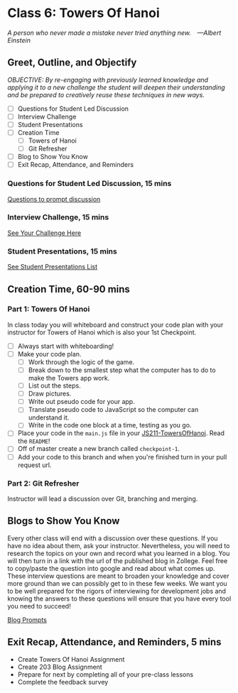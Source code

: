 # Class 6: Towers Of Hanoi

<!-- ! HIDE FROM STUDENT; INSTRUCTOR ONLY CONTENT -->
<!-- ## Instructor Only Content - HIDE FROM STUDENTS -->

<!-- ! END INSTRUCTOR ONLY CONTENT -->

*A person who never made a mistake never tried anything new. —Albert Einstein*

## Greet, Outline, and Objectify

<!-- SMART: Specific, Measurable, Attainable, Relevant, and Timely. -->
<!-- https://examples.yourdictionary.com/well-written-examples-of-learning-objectives.html -->
  
*OBJECTIVE: By re-engaging with previously learned knowledge and applying it to a new challenge the student will deepen their understanding and be prepared to creatively reuse these techniques in new ways.*

- [ ] Questions for Student Led Discussion
- [ ] Interview Challenge
- [ ] Student Presentations
- [ ] Creation Time
    * [ ] Towers of Hanoi
    * [ ] Git Refresher
- [ ] Blog to Show You Know
- [ ] Exit Recap, Attendance, and Reminders

### Questions for Student Led Discussion, 15 mins
<!-- This section should be structured with the 5E model: https://lesley.edu/article/empowering-students-the-5e-model-explained -->

[Questions to prompt discussion](./../additionalResources/questionsForDiscussion/qfd-class-6.md)

### Interview Challenge, 15 mins
<!-- The last two E happen here: elaborate and evaluate  -->
<!-- this sections should have a challenge that can be solved with the skills they've learned since their last class. -->
<!-- ! HIDDEN CONTENT: INSTRUCTOR ONLY -->
[See Your Challenge Here](./../additionalResources/interviewChallenges.md)
<!-- ! END HIDDEN CONTENT: INSTRUCTOR ONLY -->

### Student Presentations, 15 mins 

[See Student Presentations List](./../additionalResources/studentPresentations.md)

## Creation Time, 60-90 mins

### Part 1: Towers Of Hanoi

In class today you will whiteboard and construct your code plan with your instructor for Towers of Hanoi which is also your 1st Checkpoint.

- [ ] Always start with whiteboarding!
- [ ] Make your code plan.
    * [ ] Work through the logic of the game.
    * [ ] Break down to the smallest step what the computer has to do to make the Towers app work.
    * [ ] List out the steps.
    * [ ] Draw pictures.
    * [ ] Write out pseudo code for your app.
    * [ ] Translate pseudo code to JavaScript so the computer can understand it.
    * [ ] Write in the code one block at a time, testing as you go.
- [ ] Place your code in the `main.js` file in your [JS211-TowersOfHanoi](https://github.com/AustinCodingAcademy/JS211_TowersOfHanoi). Read the `README`!
- [ ] Off of master create a new branch called `checkpoint-1`.
- [ ] Add your code to this branch and when you're finished turn in your pull request url.

### Part 2: Git Refresher

Instructor will lead a discussion over Git, branching and merging.

## Blogs to Show You Know

Every other class will end with a discussion over these questions. If you have no idea about them, ask your instructor. Nevertheless, you will need to research the topics on your own and record what you learned in a blog. You will then turn in a link with the url of the published blog in Zollege. Feel free to copy/paste the question into google and read about what comes up. These interview questions are meant to broaden your knowledge and cover more ground than we can possibly get to in these few weeks. We want you to be well prepared for the rigors of interviewing for development jobs and knowing the answers to these questions will ensure that you have every tool you need to succeed!

[Blog Prompts](./../additionalResources/blogPrompts.md)


## Exit Recap, Attendance, and Reminders, 5 mins

* Create Towers Of Hanoi Assignment
* Create 203 Blog Assignment
* Prepare for next by completing all of your pre-class lessons
* Complete the feedback survey

<!-- <iframe id="openedx-zollege" src="https://openedx.zollege.com/feedback" style="width: 100%; height: 500px; border: 0">Browser not compatible.</iframe>
<script src="https://openedx.zollege.com/assets/index.js" type="application/javascript"></script> -->


<!-- TODO Create 3 question exit questions -->

<!-- TODO INSERT Student Feedback From -->

<!-- TODO INSERT *HIDDEN* Instructor Feedback Form -->

<!-- cp workspace/resources/classOutlineTemplate.md docs/module-1/class-3.md -->